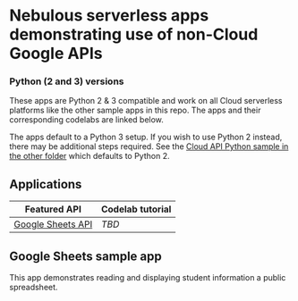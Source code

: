 # Nebulous serverless apps demonstrating use of non-Cloud Google APIs
### Python (2 and 3) versions

These apps are Python 2 & 3 compatible and work on all Cloud serverless platforms like the other sample apps in this repo. The apps and their corresponding codelabs are linked below.

The apps default to a Python 3 setup. If you wish to use Python 2 instead, there may be additional steps required. See the [Cloud API Python sample in the other folder](../cloud/python) which defaults to Python 2.

## Applications

Featured API | Codelab tutorial
--- | ---
[Google Sheets API](sheets) | _TBD_


## Google Sheets sample app

This app demonstrates reading and displaying student information a public spreadsheet.
